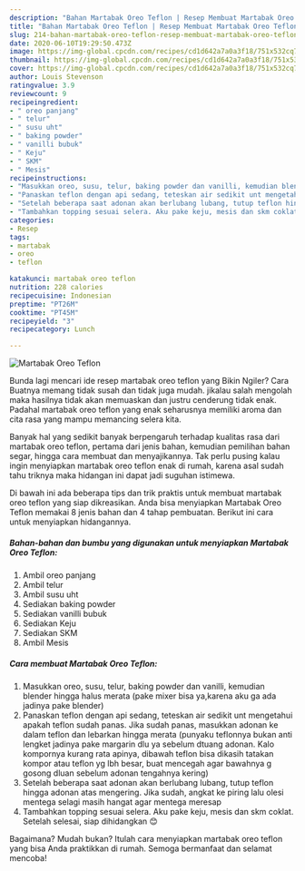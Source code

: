 ```yaml
---
description: "Bahan Martabak Oreo Teflon | Resep Membuat Martabak Oreo Teflon Yang Bisa Manjain Lidah"
title: "Bahan Martabak Oreo Teflon | Resep Membuat Martabak Oreo Teflon Yang Bisa Manjain Lidah"
slug: 214-bahan-martabak-oreo-teflon-resep-membuat-martabak-oreo-teflon-yang-bisa-manjain-lidah
date: 2020-06-10T19:29:50.473Z
image: https://img-global.cpcdn.com/recipes/cd1d642a7a0a3f18/751x532cq70/martabak-oreo-teflon-foto-resep-utama.jpg
thumbnail: https://img-global.cpcdn.com/recipes/cd1d642a7a0a3f18/751x532cq70/martabak-oreo-teflon-foto-resep-utama.jpg
cover: https://img-global.cpcdn.com/recipes/cd1d642a7a0a3f18/751x532cq70/martabak-oreo-teflon-foto-resep-utama.jpg
author: Louis Stevenson
ratingvalue: 3.9
reviewcount: 9
recipeingredient:
- " oreo panjang"
- " telur"
- " susu uht"
- " baking powder"
- " vanilli bubuk"
- " Keju"
- " SKM"
- " Mesis"
recipeinstructions:
- "Masukkan oreo, susu, telur, baking powder dan vanilli, kemudian blender hingga halus merata (pake mixer bisa ya,karena aku ga ada jadinya pake blender)"
- "Panaskan teflon dengan api sedang, teteskan air sedikit unt mengetahui apakah teflon sudah panas. Jika sudah panas, masukkan adonan ke dalam teflon dan lebarkan hingga merata (punyaku teflonnya bukan anti lengket jadinya pake margarin dlu ya sebelum dtuang adonan. Kalo kompornya kurang rata apinya, dibawah teflon bisa dikasih tatakan kompor atau teflon yg lbh besar, buat mencegah agar bawahnya g gosong dluan sebelum adonan tengahnya kering)"
- "Setelah beberapa saat adonan akan berlubang lubang, tutup teflon hingga adonan atas mengering. Jika sudah, angkat ke piring lalu olesi mentega selagi masih hangat agar mentega meresap"
- "Tambahkan topping sesuai selera. Aku pake keju, mesis dan skm coklat. Setelah selesai, siap dihidangkan 😊"
categories:
- Resep
tags:
- martabak
- oreo
- teflon

katakunci: martabak oreo teflon 
nutrition: 228 calories
recipecuisine: Indonesian
preptime: "PT26M"
cooktime: "PT45M"
recipeyield: "3"
recipecategory: Lunch

---
```



![Martabak Oreo Teflon](https://img-global.cpcdn.com/recipes/cd1d642a7a0a3f18/751x532cq70/martabak-oreo-teflon-foto-resep-utama.jpg)

Bunda lagi mencari ide resep martabak oreo teflon yang Bikin Ngiler? Cara Buatnya memang tidak susah dan tidak juga mudah. jikalau salah mengolah maka hasilnya tidak akan memuaskan dan justru cenderung tidak enak. Padahal martabak oreo teflon yang enak seharusnya memiliki aroma dan cita rasa yang mampu memancing selera kita.

Banyak hal yang sedikit banyak berpengaruh terhadap kualitas rasa dari martabak oreo teflon, pertama dari jenis bahan, kemudian pemilihan bahan segar, hingga cara membuat dan menyajikannya. Tak perlu pusing kalau ingin menyiapkan martabak oreo teflon enak di rumah, karena asal sudah tahu triknya maka hidangan ini dapat jadi suguhan istimewa.




Di bawah ini ada beberapa tips dan trik praktis untuk membuat martabak oreo teflon yang siap dikreasikan. Anda bisa menyiapkan Martabak Oreo Teflon memakai 8 jenis bahan dan 4 tahap pembuatan. Berikut ini cara untuk menyiapkan hidangannya.

<!--inarticleads1-->

##### Bahan-bahan dan bumbu yang digunakan untuk menyiapkan Martabak Oreo Teflon:

1. Ambil  oreo panjang
1. Ambil  telur
1. Ambil  susu uht
1. Sediakan  baking powder
1. Sediakan  vanilli bubuk
1. Sediakan  Keju
1. Sediakan  SKM
1. Ambil  Mesis




<!--inarticleads2-->

##### Cara membuat Martabak Oreo Teflon:

1. Masukkan oreo, susu, telur, baking powder dan vanilli, kemudian blender hingga halus merata (pake mixer bisa ya,karena aku ga ada jadinya pake blender)
1. Panaskan teflon dengan api sedang, teteskan air sedikit unt mengetahui apakah teflon sudah panas. Jika sudah panas, masukkan adonan ke dalam teflon dan lebarkan hingga merata (punyaku teflonnya bukan anti lengket jadinya pake margarin dlu ya sebelum dtuang adonan. Kalo kompornya kurang rata apinya, dibawah teflon bisa dikasih tatakan kompor atau teflon yg lbh besar, buat mencegah agar bawahnya g gosong dluan sebelum adonan tengahnya kering)
1. Setelah beberapa saat adonan akan berlubang lubang, tutup teflon hingga adonan atas mengering. Jika sudah, angkat ke piring lalu olesi mentega selagi masih hangat agar mentega meresap
1. Tambahkan topping sesuai selera. Aku pake keju, mesis dan skm coklat. Setelah selesai, siap dihidangkan 😊




Bagaimana? Mudah bukan? Itulah cara menyiapkan martabak oreo teflon yang bisa Anda praktikkan di rumah. Semoga bermanfaat dan selamat mencoba!
